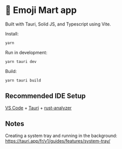 # 🏪 Emoji Mart app

Built with Tauri, Solid JS, and Typescript using Vite.

Install:

```bash
yarn
```

Run in development:

```bash
yarn tauri dev
```

Build:

```bash
yarn tauri build
```

## Recommended IDE Setup

[VS Code](https://code.visualstudio.com/) + [Tauri](https://marketplace.visualstudio.com/items?itemName=tauri-apps.tauri-vscode) + [rust-analyzer](https://marketplace.visualstudio.com/items?itemName=rust-lang.rust-analyzer)

## Notes

Creating a system tray and running in the background: https://tauri.app/fr/v1/guides/features/system-tray/
